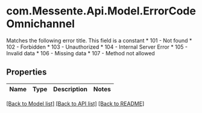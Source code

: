 # com.Messente.Api.Model.ErrorCodeOmnichannel
Matches the following error title.   This field is a constant    * 101 - Not found   * 102 - Forbidden   * 103 - Unauthorized   * 104 - Internal Server Error   * 105 - Invalid data   * 106 - Missing data   * 107 - Method not allowed

## Properties

Name | Type | Description | Notes
------------ | ------------- | ------------- | -------------

[[Back to Model list]](../README.md#documentation-for-models) [[Back to API list]](../README.md#documentation-for-api-endpoints) [[Back to README]](../README.md)

